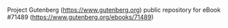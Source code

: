 Project Gutenberg (https://www.gutenberg.org) public repository
for eBook #71489 (https://www.gutenberg.org/ebooks/71489)
